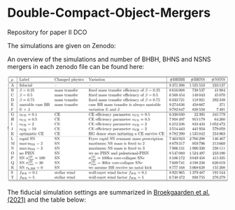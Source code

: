 # Double-Compact-Object-Mergers
Repository for paper II DCO





The simulations are given on Zenodo: 


An overview of the simulations and number of BHBH, BHNS and NSNS mergers in each zenodo file can be found here:

![alt text](https://github.com/FloorBroekgaarden/Double-Compact-Object-Mergers/blob/main/otherFiles/DCO_table_detailed.png?raw=true)

The fiducial simulation settings are summarized in [Broekgaarden et al. (2021)](https://ui.adsabs.harvard.edu/abs/2021arXiv210302608B/abstract) and the table below: 

